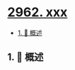 # [2962. xxx](https://github.com/Tdahuyou/TNotes.leetcode/tree/main/notes/2962.%20xxx)

<!-- region:toc -->

- [1. 📝 概述](#1--概述)

<!-- endregion:toc -->

## 1. 📝 概述
